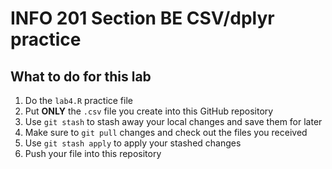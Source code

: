 # INFO 201 Section BE CSV/dplyr practice

## What to do for this lab

1. Do the `lab4.R` practice file
2. Put **ONLY** the `.csv` file you create into this GitHub repository
3. Use `git stash` to stash away your local changes and save them for later
4. Make sure to `git pull` changes and check out the files you received
6. Use `git stash apply` to apply your stashed changes
7. Push your file into this repository